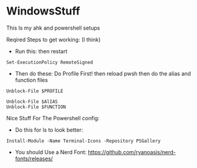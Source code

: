 # WindowsStuff
This Is my ahk and powershell setups

Reqired Steps to get working: (I think)
- Run this: then restart
```pwsh
Set-ExecutionPolicy RemoteSigned 
```
- Then do these: Do Profile First! then reload pwsh then do the alias and function files
```pwsh
Unblock-File $PROFILE
```
```pwsh
Unblock-File $AlIAS
Unblock-File $FUNCTION
```

Nice Stuff For The Powershell config:
- Do this for ls to look better: 
```pwsh
Install-Module -Name Terminal-Icons -Repository PSGallery
```
- You should Use a Nerd Font: https://github.com/ryanoasis/nerd-fonts/releases/
